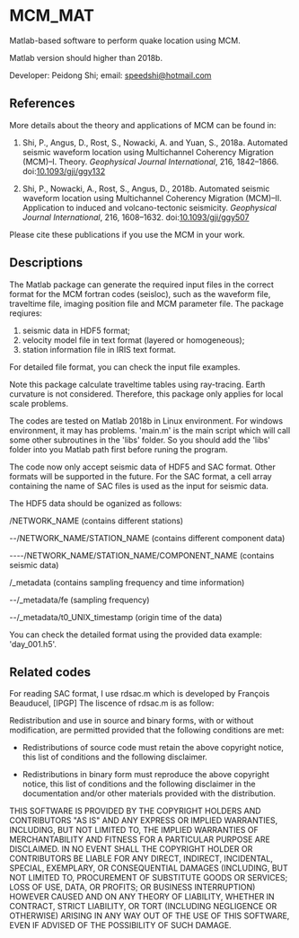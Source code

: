 # MCM_MAT
Matlab-based software to perform quake location using MCM.

Matlab version should higher than 2018b.

Developer: Peidong Shi; email: speedshi@hotmail.com

## References

More details about the theory and applications of MCM can be found in:

1. Shi, P., Angus, D., Rost, S., Nowacki, A. and Yuan, S., 2018a. Automated seismic waveform location using Multichannel Coherency Migration (MCM)–I. Theory. _Geophysical Journal International_, 216, 1842&ndash;1866.
doi:[10.1093/gji/ggy132](https://doi.org/10.1093/gji/ggy132)

2. Shi, P., Nowacki, A., Rost, S., Angus, D., 2018b. Automated seismic waveform location using Multichannel Coherency Migration (MCM)–II. Application to induced and volcano-tectonic seismicity. _Geophysical Journal International_, 216, 1608&ndash;1632.
doi:[10.1093/gji/ggy507](https://doi.org/10.1093/gji/ggy507)

Please cite these publications if you use the MCM in your work.

## Descriptions

The Matlab package can generate the required input files in the correct format for the MCM fortran codes (seisloc), such as the waveform file, traveltime file, imaging position file and MCM parameter file. The package reqiures: 
1. seismic data in HDF5 format; 
2. velocity model file in text format (layered or homogeneous); 
3. station information file in IRIS text format. 

For detailed file format, you can check the input file examples.

Note this package calculate traveltime tables using ray-tracing. Earth curvature is not considered. Therefore, this package only applies for local scale problems.

The codes are tested on Matlab 2018b in Linux environment. For windows environment, it may has problems.
'main.m' is the main script which will call some other subroutines in the 'libs' folder. So you should add the 'libs' folder into you Matlab path first before runing the program.

The code now only accept seismic data of HDF5 and SAC format. Other formats will be supported in the future. For the SAC format, a cell array containing the name of SAC files is used as the input for seismic data.

The HDF5 data should be oganized as follows:

 /NETWORK_NAME (contains different stations)

 --/NETWORK_NAME/STATION_NAME (contains different component data)

 ----/NETWORK_NAME/STATION_NAME/COMPONENT_NAME (contains seismic data)

 /_metadata (contains sampling frequency and time information)

 --/_metadata/fe (sampling frequency)

 --/_metadata/t0_UNIX_timestamp (origin time of the data)

You can check the detailed format using the provided data example: 'day_001.h5'.


## Related codes

For reading SAC format, I use rdsac.m which is developed by François Beauducel, [IPGP]
The liscence of rdsac.m is as follow:

Redistribution and use in source and binary forms, with or without
modification, are permitted provided that the following conditions are met:

* Redistributions of source code must retain the above copyright notice, this
  list of conditions and the following disclaimer.

* Redistributions in binary form must reproduce the above copyright notice,
  this list of conditions and the following disclaimer in the documentation
  and/or other materials provided with the distribution.

THIS SOFTWARE IS PROVIDED BY THE COPYRIGHT HOLDERS AND CONTRIBUTORS "AS IS"
AND ANY EXPRESS OR IMPLIED WARRANTIES, INCLUDING, BUT NOT LIMITED TO, THE
IMPLIED WARRANTIES OF MERCHANTABILITY AND FITNESS FOR A PARTICULAR PURPOSE ARE
DISCLAIMED. IN NO EVENT SHALL THE COPYRIGHT HOLDER OR CONTRIBUTORS BE LIABLE
FOR ANY DIRECT, INDIRECT, INCIDENTAL, SPECIAL, EXEMPLARY, OR CONSEQUENTIAL
DAMAGES (INCLUDING, BUT NOT LIMITED TO, PROCUREMENT OF SUBSTITUTE GOODS OR
SERVICES; LOSS OF USE, DATA, OR PROFITS; OR BUSINESS INTERRUPTION) HOWEVER
CAUSED AND ON ANY THEORY OF LIABILITY, WHETHER IN CONTRACT, STRICT LIABILITY,
OR TORT (INCLUDING NEGLIGENCE OR OTHERWISE) ARISING IN ANY WAY OUT OF THE USE
OF THIS SOFTWARE, EVEN IF ADVISED OF THE POSSIBILITY OF SUCH DAMAGE.
